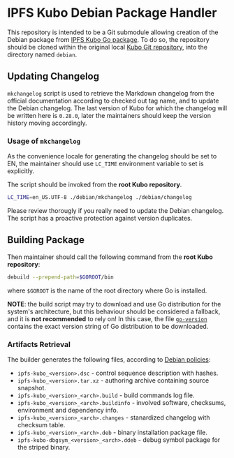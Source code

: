 # IPFS Kubo Debian Package Handler

This repository is intended to be a Git submodule allowing creation of the Debian package from [IPFS Kubo Go package](https://github.com/ipfs/kubo/). To do so, the repository should be cloned within the original local [Kubo Git repository](https://github.com/ipfs/kubo/), into the directory named `debian`. 

## Updating Changelog
`mkchangelog` script is used to retrieve the Markdown changelog from the official documentation according to checked out tag name, and to update the Debian changelog. The last version of Kubo for which the changelog will be written here is `0.28.0`, later the maintainers should keep the version history moving accordingly.

### Usage of `mkchangelog`
As the convenience locale for generating the changelog should be set to EN, the maintainer should use `LC_TIME` environment variable to set is explicitly.

The script should be invoked from the **root Kubo repository**.
```bash
LC_TIME=en_US.UTF-8 ./debian/mkchangelog ./debian/changelog
```

Please review thorougly if you really need to update the Debian changelog. The script has a proactive protection against version duplicates.

## Building Package
Then maintainer should call the following command from the **root Kubo repository**:

```sh
debuild --prepend-path=$GOROOT/bin
```
where `$GOROOT` is the name of the root directory where Go is installed.

**NOTE**: the build script may try to download and use Go distribution for the system's architecture, but this behaviour should be considered a fallback, and it is **not recommended** to rely on! In this case, the file [`go-version`](./go-version) contains the exact version string of Go distribution to be downloaded.

### Artifacts Retrieval
The builder generates the following files, according to [Debian policies](https://www.debian.org/doc/debian-policy/):

- `ipfs-kubo_<version>.dsc` - control sequence description with hashes.
- `ipfs-kubo_<version>.tar.xz` - authoring archive containing source snapshot.
- `ipfs-kubo_<version>_<arch>.build` - build commands log file.
- `ipfs-kubo_<version>_<arch>.buildinfo` - involved software, checksums, environment and dependency info.
- `ipfs-kubo_<version>_<arch>.changes` - stanardized changelog with checksum table.
- `ipfs-kubo_<version>_<arch>.deb` - binary installation package file.
- `ipfs-kubo-dbgsym_<version>_<arch>.ddeb` - debug symbol package for the striped binary.

